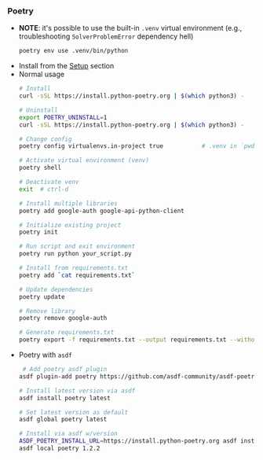 ### Poetry

* **NOTE**: it's possible to use the built-in `.venv` virtual environment (e.g., troubleshooting `SolverProblemError` dependency hell)
    ```bash
    poetry env use .venv/bin/python
    ```
* Install from the [Setup](../README.md#setup) section
* Normal usage
    ```bash
    # Install
    curl -sSL https://install.python-poetry.org | $(which python3) -

    # Uninstall
    export POETRY_UNINSTALL=1
    curl -sSL https://install.python-poetry.org | $(which python3) -

    # Change config
    poetry config virtualenvs.in-project true           # .venv in `pwd`

    # Activate virtual environment (venv)
    poetry shell

    # Deactivate venv
    exit  # ctrl-d

    # Install multiple libraries
    poetry add google-auth google-api-python-client

    # Initialize existing project
    poetry init

    # Run script and exit environment
    poetry run python your_script.py

    # Install from requirements.txt
    poetry add `cat requirements.txt`

    # Update dependencies
    poetry update

    # Remove library
    poetry remove google-auth

    # Generate requirements.txt
    poetry export -f requirements.txt --output requirements.txt --without-hashes
    ```
* Poetry with `asdf`
    ```bash
     # Add poetry asdf plugin
    asdf plugin-add poetry https://github.com/asdf-community/asdf-poetry.git

    # Install latest version via asdf
    asdf install poetry latest

    # Set latest version as default
    asdf global poetry latest

    # Install via asdf w/version
    ASDF_POETRY_INSTALL_URL=https://install.python-poetry.org asdf install poetry 1.2.2
    asdf local poetry 1.2.2
    ```
